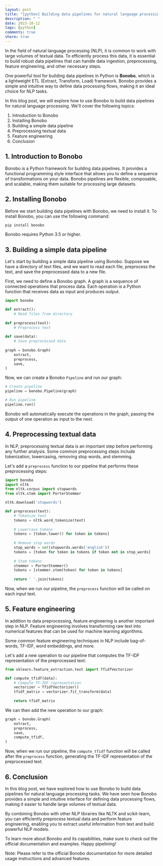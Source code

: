 ```yaml
---
layout: post
title: "[python] Building data pipelines for natural language processing with Python Bonobo"
description: " "
date: 2023-10-12
tags: [python]
comments: true
share: true
---
```


In the field of natural language processing (NLP), it is common to work with large volumes of textual data. To efficiently process this data, it is essential to build robust data pipelines that can handle data ingestion, preprocessing, feature engineering, and other necessary steps.

One powerful tool for building data pipelines in Python is **Bonobo**, which is a lightweight ETL (Extract, Transform, Load) framework. Bonobo provides a simple and intuitive way to define data processing flows, making it an ideal choice for NLP tasks.

In this blog post, we will explore how to use Bonobo to build data pipelines for natural language processing. We'll cover the following topics:

1. Introduction to Bonobo
2. Installing Bonobo
3. Building a simple data pipeline
4. Preprocessing textual data
5. Feature engineering
6. Conclusion

## 1. Introduction to Bonobo

Bonobo is a Python framework for building data pipelines. It provides a functional programming style interface that allows you to define a sequence of transformations on your data. Bonobo pipelines are flexible, composable, and scalable, making them suitable for processing large datasets.

## 2. Installing Bonobo

Before we start building data pipelines with Bonobo, we need to install it. To install Bonobo, you can use the following command:

```bash
pip install bonobo
```

Bonobo requires Python 3.5 or higher.

## 3. Building a simple data pipeline

Let's start by building a simple data pipeline using Bonobo. Suppose we have a directory of text files, and we want to read each file, preprocess the text, and save the preprocessed data to a new file.

First, we need to define a Bonobo graph. A graph is a sequence of connected operations that process data. Each operation is a Python function that receives data as input and produces output.

```python
import bonobo

def extract():
    # Read files from directory
    
def preprocess(text):
    # Preprocess text
    
def save(data):
    # Save preprocessed data
    
graph = bonobo.Graph(
    extract,
    preprocess,
    save,
)
```

Now, we can create a Bonobo `Pipeline` and run our graph:

```python
# Create pipeline
pipeline = bonobo.Pipeline(graph)

# Run pipeline
pipeline.run()
```

Bonobo will automatically execute the operations in the graph, passing the output of one operation as input to the next.

## 4. Preprocessing textual data

In NLP, preprocessing textual data is an important step before performing any further analysis. Some common preprocessing steps include tokenization, lowercasing, removing stop words, and stemming.

Let's add a `preprocess` function to our pipeline that performs these preprocessing steps:

```python
import bonobo
import nltk
from nltk.corpus import stopwords
from nltk.stem import PorterStemmer

nltk.download('stopwords')

def preprocess(text):
    # Tokenize text
    tokens = nltk.word_tokenize(text)
    
    # Lowercase tokens
    tokens = [token.lower() for token in tokens]
    
    # Remove stop words
    stop_words = set(stopwords.words('english'))
    tokens = [token for token in tokens if token not in stop_words]
    
    # Stem tokens
    stemmer = PorterStemmer()
    tokens = [stemmer.stem(token) for token in tokens]
    
    return ' '.join(tokens)
```

Now, when we run our pipeline, the `preprocess` function will be called on each input text.

## 5. Feature engineering

In addition to data preprocessing, feature engineering is another important step in NLP. Feature engineering involves transforming raw text into numerical features that can be used for machine learning algorithms.

Some common feature engineering techniques in NLP include bag-of-words, TF-IDF, word embeddings, and more.

Let's add a new operation to our pipeline that computes the TF-IDF representation of the preprocessed text:

```python
from sklearn.feature_extraction.text import TfidfVectorizer

def compute_tfidf(data):
    # Compute TF-IDF representation
    vectorizer = TfidfVectorizer()
    tfidf_matrix = vectorizer.fit_transform(data)
    
    return tfidf_matrix
```

We can then add the new operation to our graph:

```python
graph = bonobo.Graph(
    extract,
    preprocess,
    save,
    compute_tfidf,
)
```

Now, when we run our pipeline, the `compute_tfidf` function will be called after the `preprocess` function, generating the TF-IDF representation of the preprocessed text.

## 6. Conclusion

In this blog post, we have explored how to use Bonobo to build data pipelines for natural language processing tasks. We have seen how Bonobo provides a simple and intuitive interface for defining data processing flows, making it easier to handle large volumes of textual data.

By combining Bonobo with other NLP libraries like NLTK and scikit-learn, you can efficiently preprocess textual data and perform feature engineering, enabling you to extract useful information from text and build powerful NLP models.

To learn more about Bonobo and its capabilities, make sure to check out the official documentation and examples. Happy pipelining!

Note: Please refer to the official Bonobo documentation for more detailed usage instructions and advanced features.